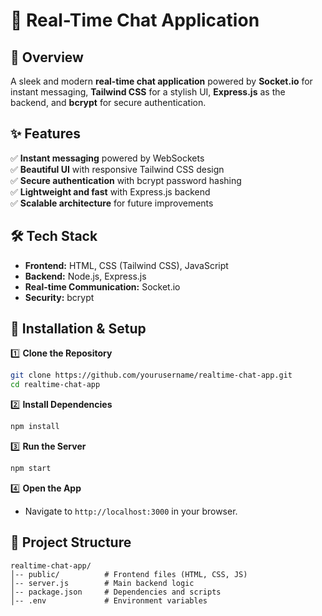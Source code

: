 # 🚀 Real-Time Chat Application
## 📌 Overview
A sleek and modern **real-time chat application** powered by **Socket.io** for instant messaging, **Tailwind CSS** for a stylish UI, **Express.js** as the backend, and **bcrypt** for secure authentication.

## ✨ Features
✅ **Instant messaging** powered by WebSockets  
✅ **Beautiful UI** with responsive Tailwind CSS design  
✅ **Secure authentication** with bcrypt password hashing  
✅ **Lightweight and fast** with Express.js backend  
✅ **Scalable architecture** for future improvements  

## 🛠️ Tech Stack
- **Frontend:** HTML, CSS (Tailwind CSS), JavaScript
- **Backend:** Node.js, Express.js
- **Real-time Communication:** Socket.io
- **Security:** bcrypt

## 🚀 Installation & Setup

1️⃣ **Clone the Repository**
```bash
git clone https://github.com/yourusername/realtime-chat-app.git
cd realtime-chat-app
```

2️⃣ **Install Dependencies**
```bash
npm install
```

3️⃣ **Run the Server**
```bash
npm start
```

4️⃣ **Open the App**
- Navigate to `http://localhost:3000` in your browser.

## 📂 Project Structure
```
realtime-chat-app/
│-- public/          # Frontend files (HTML, CSS, JS)
│-- server.js        # Main backend logic
│-- package.json     # Dependencies and scripts
│-- .env             # Environment variables
```
